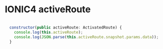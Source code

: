 # IONIC4 activeRoute

```js

  constructor(public activeRoute: ActivatedRoute) {
    console.log(this.activeRoute);
    console.log(JSON.parse(this.activeRoute.snapshot.params.data));
  }
  
```
